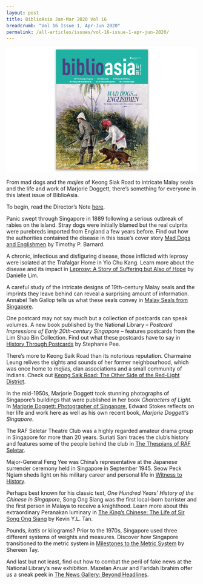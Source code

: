 ```yaml
---
layout: post
title: BiblioAsia Jan-Mar 2020 Vol 16
breadcrumb: "Vol 16 Issue 1, Apr-Jun 2020"
permalink: /all-articles/issues/vol-16-issue-1-apr-jun-2020/
---
```


<img src="/images/Vol-16-issue-1/Vol16_Iss1_copy.jpg">

From mad dogs and the *majies* of Keong Siak Road to intricate Malay seals and the life and work of Marjorie Doggett, there’s something for everyone in this latest issue of BiblioAsia. 

To begin, read the Director’s Note [here](/all-articles/features/Directors-Note).

Panic swept through Singapore in 1889 following a serious outbreak of rabies on the island. Stray dogs were initially blamed but the real culprits were purebreds imported from England a few years before. Find out how the authorities contained the disease in this issue’s cover story [Mad Dogs and Englishmen](/latest-issues/nl-notes/_posts/2020-05-19-Mad-Dogs) by Timothy P. Barnard.

 

A chronic, infectious and disfiguring disease, those inflicted with leprosy were isolated at the Trafalgar Home in Yio Chu Kang. Learn more about the disease and its impact in [Leprosy: A Story of Suffering but Also of Hope]() by Danielle Lim.

 

A careful study of the intricate designs of 19th-century Malay seals and the imprints they leave behind can reveal a surprising amount of information. Annabel Teh Gallop tells us what these seals convey in [Malay Seals from Singapore](/latest-issues/nl-notes/_posts/2020-05-19-Malay-Seals).

 

One postcard may not say much but a collection of postcards can speak volumes. A new book published by the National Library – *Postcard Impressions of Early 20th-century Singapore* – features postcards from the Lim Shao Bin Collection. Find out what these postcards have to say in [History Through Postcards](/latest-issues/nl-notes/_posts/2020-04-24-History-Through-Postcardss) by Stephanie Pee.

 

 

There’s more to Keong Saik Road than its notorious reputation. Charmaine Leung relives the sights and sounds of her former neighbourhood, which was once home to *majies*, clan associations and a small community of Indians. Check out [Keong Saik Road: The Other Side of the Red-Light District]().

 

In the mid-1950s, Marjorie Doggett took stunning photographs of Singapore’s buildings that were published in her book *Characters of Light.* In [Marjorie Doggett: Photographer of Singapore](), Edward Stokes reflects on her life and work here as well as his own recent book, *Marjorie Doggett’s Singapore*.

 

The RAF Seletar Theatre Club was a highly regarded amateur drama group in Singapore for more than 20 years. Suriati Sani traces the club’s history and features some of the people behind the club in [The Thespians of RAF Seletar]().

 

Major-General Feng Yee was China’s representative at the Japanese surrender ceremony held in Singapore in September 1945. Seow Peck Ngiam sheds light on his military career and personal life in [Witness to History]().

 

Perhaps best known for his classic text, *One Hundred Years’ History of the Chinese in Singapore*, Song Ong Siang was the first local-born barrister and the first person in Malaya to receive a knighthood. Learn more about this extraordinary Peranakan luminary in [The King’s Chinese: The Life of Sir Song Ong Siang]() by Kevin Y.L. Tan.

 

Pounds, *katis* or kilograms? Prior to the 1970s, Singapore used three different systems of weights and measures. Discover how Singapore transitioned to the metric system in [Milestones to the Metric System]() by Shereen Tay.

 

And last but not least, find out how to combat the peril of fake news at the National Library’s new exhibition. Mazelan Anuar and Faridah Ibrahim offer us a sneak peek in [The News Gallery: Beyond Headlines](/latest-issues/nl-notes/_posts/2020-05-13-The-News-Gallery).

 